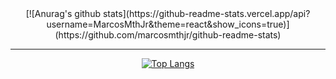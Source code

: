 <div align="center">
[![Anurag's github stats](https://github-readme-stats.vercel.app/api?username=MarcosMthJr&theme=react&show_icons=true)](https://github.com/marcosmthjr/github-readme-stats)

---

[![Top Langs](https://github-readme-stats.vercel.app/api/top-langs/?username=marcosmthjr&layout=compact&theme=react)](https://github.com/marcosmthjr/github-readme-stats)
